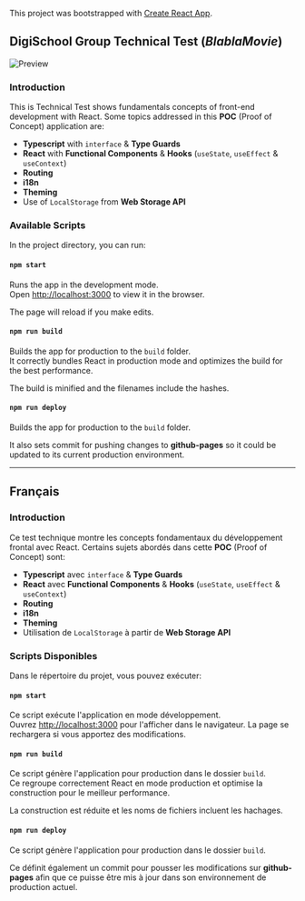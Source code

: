 This project was bootstrapped with [Create React App](https://github.com/facebook/create-react-app).

## DigiSchool Group Technical Test (**_BlablaMovie_**)

![Preview](https://i.imgur.com/5g12QFp.png)

### Introduction

This is Technical Test shows fundamentals concepts of front-end development with React. Some topics addressed in this **POC** (Proof of Concept) application are:
* **Typescript** with `interface` & **Type Guards**
* **React** with **Functional Components** & **Hooks** (`useState`, `useEffect` & `useContext`)
* **Routing**
* **i18n**
* **Theming**
* Use of `LocalStorage` from **Web Storage API**

### Available Scripts

In the project directory, you can run:

#### `npm start`

Runs the app in the development mode.<br />
Open [http://localhost:3000](http://localhost:3000) to view it in the browser.

The page will reload if you make edits.

#### `npm run build`

Builds the app for production to the `build` folder.<br />
It correctly bundles React in production mode and optimizes the build for the best performance.

The build is minified and the filenames include the hashes.<br />

#### `npm run deploy`

Builds the app for production to the `build` folder.<br />

It also sets commit for pushing changes to **github-pages** so it could be updated to its current production environment.

---

## Français

### Introduction

Ce test technique montre les concepts fondamentaux du développement frontal avec React. Certains sujets abordés dans cette **POC** (Proof of Concept) sont:
* **Typescript** avec `interface` & **Type Guards**
* **React** avec **Functional Components** & **Hooks** (`useState`, `useEffect` & `useContext`)
* **Routing**
* **i18n**
* **Theming**
* Utilisation de `LocalStorage` à partir de **Web Storage API**

### Scripts Disponibles

Dans le répertoire du projet, vous pouvez exécuter:

#### `npm start`

Ce script exécute l'application en mode développement. <br />
Ouvrez [http://localhost:3000](http://localhost:3000) pour l'afficher dans le navigateur.
La page se rechargera si vous apportez des modifications.

#### `npm run build`

Ce script génère l'application pour production dans le dossier `build`. <br />
Ce regroupe correctement React en mode production et optimise la construction pour le meilleur performance.

La construction est réduite et les noms de fichiers incluent les hachages.

#### `npm run deploy`

Ce script génère l'application pour production dans le dossier `build`. <br />

Ce définit également un commit pour pousser les modifications sur **github-pages** afin que ce puisse être mis à jour dans son environnement de production actuel.